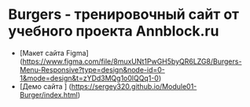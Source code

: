 # Burgers - тренировочный сайт от учебного проекта Annblock.ru

* [Макет сайта Figma] (https://www.figma.com/file/8muxUNt1PwGH5byQR6LZG8/Burgers-Menu-Responsive?type=design&node-id=0-1&mode=design&t=zYDd3MQg1o0lQQq1-0)
* [Демо сайта ] (https://sergey320.github.io/Module01-Burger/index.html)